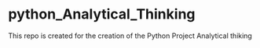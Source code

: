 # python_Analytical_Thinking
This repo is created for the creation of the Python Project Analytical thiking
